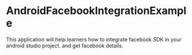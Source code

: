 # AndroidFacebookIntegrationExample


This application will help learners how to integrate facebook SDK in your android studio project.
and get facebook details.
